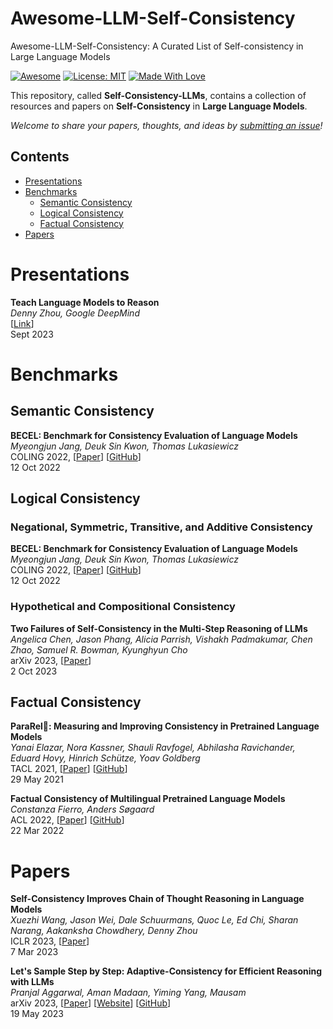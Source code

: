 # Awesome-LLM-Self-Consistency
Awesome-LLM-Self-Consistency: A Curated List of Self-consistency in Large Language Models

[![Awesome](https://cdn.rawgit.com/sindresorhus/awesome/d7305f38d29fed78fa85652e3a63e154dd8e8829/media/badge.svg)](https://github.com/SuperBruceJia/Awesome-LLM-Self-Consistency) 
[![License: MIT](https://img.shields.io/badge/License-MIT-green.svg)](https://opensource.org/licenses/MIT)
[![Made With Love](https://img.shields.io/badge/Made%20With-Love-red.svg)](https://github.com/SuperBruceJia/Awesome-LLM-Self-Consistency)

This repository, called **Self-Consistency-LLMs**, contains a collection of resources and papers on **Self-Consistency** in **Large Language Models**. 

*Welcome to share your papers, thoughts, and ideas by [submitting an issue](https://github.com/SuperBruceJia/Awesome-LLM-Self-Consistency/issues/new)!* 

## Contents
- [Presentations](#Presentations)
- [Benchmarks](#Benchmarks)
  - [Semantic Consistency](#Semantic-Consistency)
  - [Logical Consistency](#Logical-Consistency)
  - [Factual Consistency](#Factual-Consistency)
- [Papers](#Papers)

# Presentations 
**Teach Language Models to Reason** \
*Denny Zhou, Google DeepMind* \
[[Link](https://dennyzhou.github.io/LLMs-Reason-2023-Harvard-Yale.pdf)] \
Sept 2023

# Benchmarks
## Semantic Consistency
**BECEL: Benchmark for Consistency Evaluation of Language Models** \
*Myeongjun Jang, Deuk Sin Kwon, Thomas Lukasiewicz* \
COLING 2022, [[Paper](https://aclanthology.org/2022.coling-1.324.pdf)] [[GitHub](https://github.com/MJ-Jang/BECEL)]\
12 Oct 2022

## Logical Consistency
### Negational, Symmetric, Transitive, and Additive Consistency
**BECEL: Benchmark for Consistency Evaluation of Language Models** \
*Myeongjun Jang, Deuk Sin Kwon, Thomas Lukasiewicz* \
COLING 2022, [[Paper](https://aclanthology.org/2022.coling-1.324.pdf)] [[GitHub](https://github.com/MJ-Jang/BECEL)]\
12 Oct 2022

### Hypothetical and Compositional Consistency
**Two Failures of Self-Consistency in the Multi-Step Reasoning of LLMs** \
*Angelica Chen, Jason Phang, Alicia Parrish, Vishakh Padmakumar, Chen Zhao, Samuel R. Bowman, Kyunghyun Cho* \
arXiv 2023, [[Paper](https://browse.arxiv.org/pdf/2305.14279.pdf)]\
2 Oct 2023

## Factual Consistency
**ParaRel:metal:: Measuring and Improving Consistency in Pretrained Language Models** \
*Yanai Elazar, Nora Kassner, Shauli Ravfogel, Abhilasha Ravichander, Eduard Hovy, Hinrich Schütze, Yoav Goldberg* \
TACL 2021, [[Paper](https://aclanthology.org/2021.tacl-1.60.pdf)] [[GitHub](https://github.com/yanaiela/pararel)]\
29 May 2021

**Factual Consistency of Multilingual Pretrained Language Models** \
*Constanza Fierro, Anders Søgaard* \
ACL 2022, [[Paper](https://aclanthology.org/2022.findings-acl.240.pdf)] [[GitHub](https://github.com/coastalcph/mpararel)]\
22 Mar 2022

# Papers
**Self-Consistency Improves Chain of Thought Reasoning in Language Models** \
*Xuezhi Wang, Jason Wei, Dale Schuurmans, Quoc Le, Ed Chi, Sharan Narang, Aakanksha Chowdhery, Denny Zhou* \
ICLR 2023, [[Paper](https://openreview.net/pdf?id=1PL1NIMMrw)]\
7 Mar 2023

**Let's Sample Step by Step: Adaptive-Consistency for Efficient Reasoning with LLMs** \
*Pranjal Aggarwal, Aman Madaan, Yiming Yang, Mausam* \
arXiv 2023, [[Paper](https://browse.arxiv.org/pdf/2305.11860.pdf)] [[Website](http://sample-step-by-step.info/)] [[GitHub](https://github.com/Pranjal2041/AdaptiveConsistency)]\
19 May 2023
